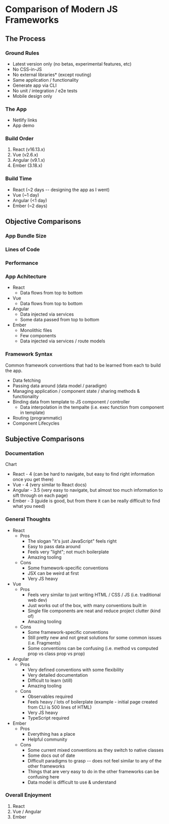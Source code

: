 # Comparison of Modern JS Frameworks

## The Process

### Ground Rules

- Latest version only (no betas, experimental features, etc)
- No CSS-in-JS
- No external libraries\* (except routing)
- Same application / functionality
- Generate app via CLI
- No unit / integration / e2e tests
- Mobile design only

### The App

- Netlify links
- App demo

### Build Order

1. React (v16.13.x)
2. Vue (v2.6.x)
3. Angular (v9.1.x)
4. Ember (3.18.x)

### Build Time

- React (~2 days -- designing the app as I went)
- Vue (~1 day)
- Angular (<1 day)
- Ember (~2 days)

## Objective Comparisons

### App Bundle Size

### Lines of Code

### Performance

### App Achitecture

- React
  - Data flows from top to bottom
- Vue
  - Data flows from top to bottom
- Angular
  - Data injected via services
  - Some data passed from top to bottom
- Ember
  - Monolithic files
  - Few components
  - Data injected via services / route models

### Framework Syntax

Common framework conventions that had to be learned from each to build the app.

- Data fetching
- Passing data around (data model / paradigm)
- Managing application / component state / sharing methods & functionality
- Binding data from template to JS component / controller
  - Data interpolation in the tempalte (i.e. exec function from component in template)
- Routing (programmatic)
- Component Lifecycles

## Subjective Comparisons

### Documentation

Chart

- React - 4 (can be hard to navigate, but easy to find right information once you get there)
- Vue - 4 (very similar to React docs)
- Angular - 3.5 (very easy to navigate, but almost too much information to sift through on each page)
- Ember - 3 (guide is good, but from there it can be really difficult to find what you need)

### General Thoughts

- React
  - Pros
    - The slogan "it's just JavaScript" feels right
    - Easy to pass data around
    - Feels very "light"; not much boilerplate
    - Amazing tooling
  - Cons
    - Some framework-specific conventions
    - JSX can be weird at first
    - Very JS heavy
- Vue
  - Pros
    - Feels very similar to just writing HTML / CSS / JS (i.e. traditional web dev)
    - Just works out of the box, with many conventions built in
    - Single file components are neat and reduce project clutter (kind of)
    - Amazing tooling
  - Cons
    - Some framework-specific conventions
    - Still pretty new and not great solutions for some common issues (i.e. Fragments)
    - Some conventions can be confusing (i.e. method vs computed prop vs class prop vs prop)
- Angular
  - Pros
    - Very defined conventions with some flexibility
    - Very detailed documentation
    - Difficult to learn (still)
    - Amazing tooling
  - Cons
    - Observables required
    - Feels heavy / lots of boilerplate (example - initial page created from CLI is 500 lines of HTML)
    - Very JS heavy
    - TypeScript required
- Ember
  - Pros
    - Everything has a place
    - Helpful community
  - Cons
    - Some current mixed conventions as they switch to native classes
    - Some docs out of date
    - Difficult paradigms to grasp -- does not feel similar to any of the other frameworks
    - Things that are very easy to do in the other frameworks can be confusing here
    - Data model is difficult to use & understand

### Overall Enjoyment

1. React
2. Vue / Angular
3. Ember
